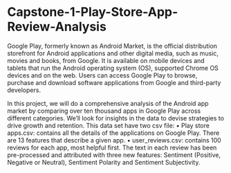 # Capstone-1-Play-Store-App-Review-Analysis
Google Play, formerly known as Android Market, is the official distribution storefront for Android applications and other digital media, such as music, movies and books, from Google. It is available on mobile devices and tablets that run the Android operating system (OS), supported Chrome OS devices and on the web. Users can access Google Play to browse, purchase and download software applications from Google and third-party developers.

In this project, we will do a comprehensive analysis of the Android app market by comparing over ten thousand apps in Google Play across different categories. We’ll look for insights in the data to devise strategies to drive growth and retention. This data set have two csv file:
• Play store apps.csv: contains all the details of the applications on Google Play. There are 13 features that describe a given app.
• user_reviews.csv: contains 100 reviews for each app, most helpful first. The text in each review has been pre-processed and attributed with three new features: Sentiment (Positive, Negative or Neutral), Sentiment Polarity and Sentiment Subjectivity.
